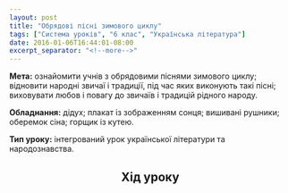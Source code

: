 ```yaml
---
layout: post
title: "Обрядові пісні зимового циклу"
tags: ["Система уроків", "6 клас", "Українська література"]
date: 2016-01-06T16:44:01-08:00
excerpt_separator: "<!--more-->"
---
```


**Мета:** ознайомити учнів з обрядовими піснями зимового циклу;
відновити народні звичаї і традиції, під час яких виконують такі
пісні; виховувати любов і повагу до звичаїв і традицій рідного народу.

<!--more-->

**Обладнання:** дідух;
плакат із зображенням сонця;
вишивані рушники;
оберемок сіна;
горщик із кутею.

**Тип уроку:** інтегрований урок української літератури та
народознавства.

## **<center>Хід уроку</center>**
